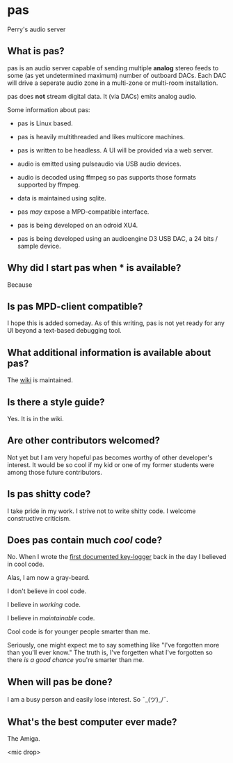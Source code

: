 # pas
Perry's audio server

## What is pas?

pas is an audio server capable of sending multiple **analog** stereo feeds to some (as yet undetermined maximum) number of outboard DACs. Each DAC will drive a seperate audio zone in a multi-zone or multi-room installation. 

pas does **not** stream digital data. It (via DACs) emits analog audio.

Some information about pas:
- pas is Linux based.
- pas is heavily multithreaded and likes multicore machines.
- pas is written to be headless. A UI will be provided via a web server.
- audio is emitted using pulseaudio via USB audio devices.
- audio is decoded using ffmpeg so pas supports those formats supported by ffmpeg.
- data is maintained using sqlite.
- pas *may* expose a MPD-compatible interface.

- pas is being developed on an odroid XU4.
- pas is being developed using an audioengine D3 USB DAC, a 24 bits / sample device.

## Why did I start pas when * is available?

Because

## Is pas MPD-client compatible?

I hope this is added someday. As of this writing, pas is not yet ready for any UI beyond a text-based debugging tool.

## What additional information is available about pas?

The <a href="https://github.com/pkivolowitz/pas/wiki">wiki</a> is maintained.

## Is there a style guide?

Yes. It is in the wiki.

## Are other contributors welcomed?

Not yet but I am very hopeful pas becomes worthy of other developer's interest. It would be so cool if my kid or one of my former students were among those future contributors.

## Is pas shitty code?

I take pride in my work. I strive not to write shitty code. I welcome constructive criticism.

## Does pas contain much *cool* code?

No. When I wrote the <a href="https://en.wikipedia.org/wiki/Keystroke_logging">first documented key-logger</a> back in the day I believed in cool code.

Alas, I am now a gray-beard. 

I don't believe in cool code. 

I believe in *working* code.

I believe in *maintainable* code. 

Cool code is for younger people smarter than me.

Seriously, one might expect me to say something like "I've forgotten more than you'll ever know." The truth is, I've forgetten what I've forgotten so there *is a good chance* you're smarter than me.

## When will pas be done?

I am a busy person and easily lose interest. So ¯\_(ツ)_/¯.

## What's the best computer ever made?

The Amiga.

\<mic drop>
